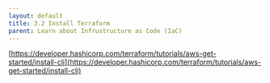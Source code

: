 ```yaml
---
layout: default
title: 3.2 Install Terraform
parent: Learn about Infrustructure as Code (IaC)
---
```


[https://developer.hashicorp.com/terraform/tutorials/aws-get-started/install-cli](https://developer.hashicorp.com/terraform/tutorials/aws-get-started/install-cli)